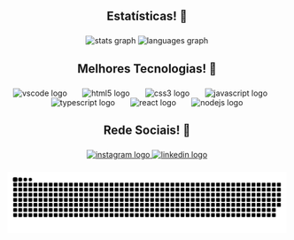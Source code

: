 <h2 align="center">Estatísticas! 🐨</h2>

###

<div align="center">
  <img src="https://github-readme-stats.vercel.app/api?username=gabrielgsantana&hide_title=false&hide_rank=false&show_icons=true&include_all_commits=true&count_private=true&disable_animations=false&theme=algolia&locale=pt-br&hide_border=false&order=1" height="150" alt="stats graph"  />
  <img src="https://github-readme-stats.vercel.app/api/top-langs?username=gabrielgsantana&locale=pt-br&hide_title=false&layout=compact&card_width=320&langs_count=5&theme=algolia&hide_border=false&order=2" height="150" alt="languages graph"  />
</div>

###

<h2 align="center">Melhores Tecnologias! 🐨</h2>

###

<div align="center">
  <img src="https://cdn.jsdelivr.net/gh/devicons/devicon/icons/vscode/vscode-original.svg" height="40" alt="vscode logo"  />
  <img width="20" />
  <img src="https://cdn.simpleicons.org/html5/E34F26" height="40" alt="html5 logo"  />
  <img width="20" />
  <img src="https://cdn.simpleicons.org/css3/1572B6" height="40" alt="css3 logo"  />
  <img width="20" />
  <img src="https://cdn.simpleicons.org/javascript/F7DF1E" height="40" alt="javascript logo"  />
  <img width="20" />
  <img src="https://cdn.simpleicons.org/typescript/3178C6" height="40" alt="typescript logo"  />
  <img width="20" />
  <img src="https://cdn.simpleicons.org/react/61DAFB" height="40" alt="react logo"  />
  <img width="20" />
  <img src="https://cdn.simpleicons.org/nodedotjs/339933" height="40" alt="nodejs logo"  />
</div>

###

<h2 align="center">Rede Sociais! 🐨</h2>

###

<div align="center">
  <a href="https://www.instagram.com/coala_lk1/" target="_blank">
    <img src="https://raw.githubusercontent.com/maurodesouza/profile-readme-generator/master/src/assets/icons/social/instagram/default.svg" width="60" height="40" alt="instagram logo"  />
  </a>
  <a href="https://www.linkedin.com/in/gabrielgsantanaa/" target="_blank">
    <img src="https://raw.githubusercontent.com/maurodesouza/profile-readme-generator/master/src/assets/icons/social/linkedin/default.svg" width="60" height="40" alt="linkedin logo"  />
  </a>
</div>

###

<img src="https://raw.githubusercontent.com/gabrielgsantana/gabrielgsantana/output/snake.svg" alt="Snake animation" />

###
